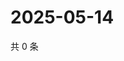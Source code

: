 # 2025-05-14

共 0 条

<!-- BEGIN ZHIHUVIDEO -->
<!-- 最后更新时间 Wed May 14 2025 02:15:53 GMT+0800 (China Standard Time) -->

<!-- END ZHIHUVIDEO -->
